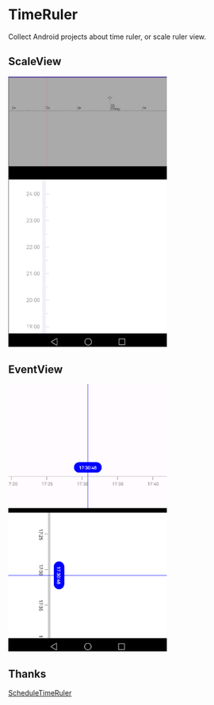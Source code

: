 # TimeRuler

Collect Android projects about time ruler, or scale ruler view.

## ScaleView
<img src=https://github.com/hhbgk/TimeRuler/blob/master/pic/ScaleView.png width=320>

## EventView
<img src=https://github.com/hhbgk/TimeRuler/blob/master/pic/EventView.png width=320>

## Thanks
[ScheduleTimeRuler](https://github.com/mcxinyu/ScheduleTimeRuler)
